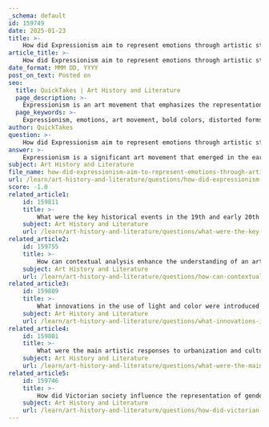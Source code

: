 ```yaml
---
_schema: default
id: 159749
date: 2025-01-23
title: >-
    How did Expressionism aim to represent emotions through artistic styles?
article_title: >-
    How did Expressionism aim to represent emotions through artistic styles?
date_format: MMM DD, YYYY
post_on_text: Posted on
seo:
  title: QuickTakes | Art History and Literature
  page_description: >-
    Expressionism is an art movement that emphasizes the representation of emotional experiences through techniques like bold colors, distorted forms, and subjective interpretations, aiming to connect deeply with the viewer's emotions.
  page_keywords: >-
    Expressionism, emotions, art movement, bold colors, distorted forms, exaggerated lines, subjective experience, Edvard Munch, Egon Schiele, human condition, anxiety, alienation, psychological states, emotional representation, artistic styles
author: QuickTakes
question: >-
    How did Expressionism aim to represent emotions through artistic styles?
answer: >-
    Expressionism is a significant art movement that emerged in the early 20th century, primarily focused on representing emotional experiences rather than adhering to physical reality. This movement sought to convey the subjective feelings and perceptions of the artist, often addressing profound themes such as anxiety, alienation, and the complexities of the human condition.\n\n### Techniques and Styles in Expressionism\n\n1. **Bold Colors**: Expressionist artists frequently employed vibrant and non-naturalistic colors to evoke emotional responses. The choice of color was not merely aesthetic but served to express the artist's inner feelings. For instance, Edvard Munch's use of intense reds and yellows in "The Scream" amplifies the sense of existential dread and emotional turmoil.\n\n2. **Distorted Forms**: The distortion of figures and landscapes is a hallmark of Expressionism. Artists like Egon Schiele used exaggerated forms and proportions to reflect psychological states. This distortion creates a sense of unease and emphasizes the emotional content of the work.\n\n3. **Exaggerated Lines**: Expressionist works often feature bold, sweeping lines that contribute to the overall emotional impact. These lines can create a sense of movement or tension, further immersing the viewer in the emotional experience being depicted.\n\n4. **Abstract Backgrounds**: Unlike Impressionism, which often aimed to capture the fleeting effects of light and color in a realistic manner, Expressionism frequently employs abstract or distorted backgrounds. This technique helps to signify the emotional landscape of the subject, merging the internal emotional state of the artist with the external world.\n\n5. **Subjectivity**: Expressionism emphasizes the artist's personal experience and emotional response to the world. This subjectivity allows for a more profound connection between the artwork and the viewer, as the artist's feelings are laid bare, inviting the audience to engage with those emotions.\n\n### Emotional Representation\n\nThe core of Expressionism lies in its ability to represent emotions through artistic styles. Artists sought to create a visceral connection with viewers, often using their work to express personal experiences or universal human emotions. This approach allows for a shared understanding of feelings such as despair, joy, or anxiety, transcending the specifics of the depicted subject matter.\n\nIn summary, Expressionism aimed to represent emotions through a combination of bold colors, distorted forms, exaggerated lines, and a focus on subjective experience. This movement marked a departure from traditional artistic representation, prioritizing emotional truth over physical accuracy, and establishing a new language for conveying the complexities of human emotion. Notable artists such as Edvard Munch, Wassily Kandinsky, and Egon Schiele exemplified these techniques, leaving a lasting impact on the art world.
subject: Art History and Literature
file_name: how-did-expressionism-aim-to-represent-emotions-through-artistic-styles.md
url: /learn/art-history-and-literature/questions/how-did-expressionism-aim-to-represent-emotions-through-artistic-styles
score: -1.0
related_article1:
    id: 159811
    title: >-
        What were the key historical events in the 19th and early 20th centuries that influenced artistic production?
    subject: Art History and Literature
    url: /learn/art-history-and-literature/questions/what-were-the-key-historical-events-in-the-19th-and-early-20th-centuries-that-influenced-artistic-production
related_article2:
    id: 159755
    title: >-
        How can contextual analysis enhance the understanding of an artwork's meaning?
    subject: Art History and Literature
    url: /learn/art-history-and-literature/questions/how-can-contextual-analysis-enhance-the-understanding-of-an-artworks-meaning
related_article3:
    id: 159809
    title: >-
        What innovations in the use of light and color were introduced during the development of new artistic techniques?
    subject: Art History and Literature
    url: /learn/art-history-and-literature/questions/what-innovations-in-the-use-of-light-and-color-were-introduced-during-the-development-of-new-artistic-techniques
related_article4:
    id: 159801
    title: >-
        What were the main artistic responses to urbanization and cultural shifts during the Industrial Revolution?
    subject: Art History and Literature
    url: /learn/art-history-and-literature/questions/what-were-the-main-artistic-responses-to-urbanization-and-cultural-shifts-during-the-industrial-revolution
related_article5:
    id: 159746
    title: >-
        How did Victorian society influence the representation of gender in art?
    subject: Art History and Literature
    url: /learn/art-history-and-literature/questions/how-did-victorian-society-influence-the-representation-of-gender-in-art
---
```


&nbsp;